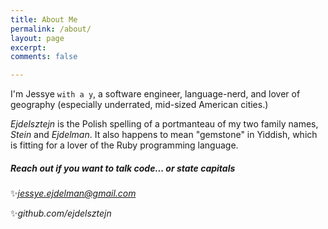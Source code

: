 ```yaml
---
title: About Me
permalink: /about/
layout: page
excerpt:
comments: false

---
```


I'm Jessye `with a y`, a software engineer, language-nerd, and lover of geography (especially underrated, mid-sized American cities.)

*Ejdelsztejn* is the Polish spelling of a portmanteau of my two family names, *Stein* and *Ejdelman*.  It also happens to mean "gemstone" in Yiddish, which is fitting for a lover of the Ruby programming language.

##### Reach out if you want to talk code... or state capitals

✨*jessye.ejdelman@gmail.com*

✨*github.com/ejdelsztejn*
